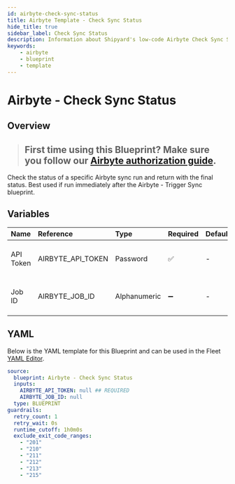 ```yaml
---
id: airbyte-check-sync-status
title: Airbyte Template - Check Sync Status
hide_title: true
sidebar_label: Check Sync Status
description: Information about Shipyard's low-code Airbyte Check Sync Status blueprint. Check the status of a specific Airbyte sync run and return with the final status.
keywords:
    - airbyte
    - blueprint
    - template
---
```


# Airbyte - Check Sync Status

## Overview

> ## **First time using this Blueprint? Make sure you follow our [Airbyte authorization guide](airbyte-authorization.md)**.

Check the status of a specific Airbyte sync run and return with the final status. Best used if run immediately after the Airbyte - Trigger Sync blueprint.


## Variables

| Name      | Reference         | Type         | Required           | Default | Options | Description                             |
|:----------|:------------------|:-------------|:-------------------|:--------|:--------|:----------------------------------------|
| API Token | AIRBYTE_API_TOKEN | Password     | :white_check_mark: | -       | -       | The API token generated by Airbyte      |
| Job ID    | AIRBYTE_JOB_ID    | Alphanumeric | :heavy_minus_sign: | -       | -       | The ID for the desired to sync to check |


## YAML

Below is the YAML template for this Blueprint and can be used in the Fleet [YAML Editor](../../reference/fleets/yaml-editor.md).

```yaml
source:
  blueprint: Airbyte - Check Sync Status
  inputs:
    AIRBYTE_API_TOKEN: null ## REQUIRED
    AIRBYTE_JOB_ID: null 
  type: BLUEPRINT
guardrails:
  retry_count: 1
  retry_wait: 0s
  runtime_cutoff: 1h0m0s
  exclude_exit_code_ranges:
    - "201"
    - "210"
    - "211"
    - "212"
    - "213"
    - "215"
```
